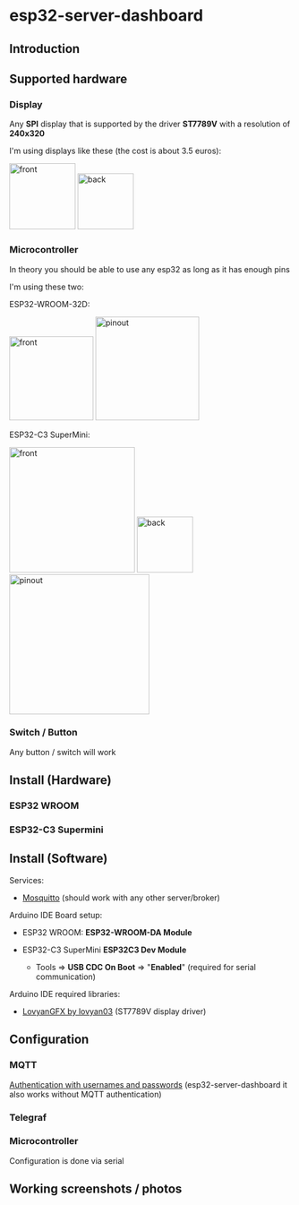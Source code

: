 # esp32-server-dashboard

## Introduction

## Supported hardware

### Display

Any **SPI** display that is supported by the driver **ST7789V** with a resolution of **240x320**

I'm using displays like these (the cost is about 3.5 euros):

<img src="https://github.com/user-attachments/assets/83cdd284-0a36-4b31-b1f5-8871a9defa79" width="118" alt="front" />
<img src="https://github.com/user-attachments/assets/6a91112b-fccb-408f-8608-26e1bab05a36" width="100" alt="back" />

### Microcontroller

In theory you should be able to use any esp32 as long as it has enough pins

I'm using these two:

ESP32-WROOM-32D:

<img src="https://github.com/user-attachments/assets/32d537b2-a7ee-48ea-b386-2d484f4e1792" width="150" alt="front" />
<img src="https://github.com/user-attachments/assets/44905c15-85be-4a14-82b4-89ff0571282d" width="185" alt="pinout" />

ESP32-C3 SuperMini:

<img src="https://github.com/user-attachments/assets/55c3a8f9-fd53-4444-91f7-219cf6f70d87" width="224" alt="front" />
<img src="https://github.com/user-attachments/assets/d10aa28f-d15f-4f76-9b0d-2c3fa63a687d" width="100" alt="back" />
<img src="https://github.com/user-attachments/assets/1b10c2a7-7288-4ec2-89c7-77f9d9c0241b" width="250" alt="pinout" />

### Switch / Button

Any button / switch will work

## Install (Hardware)

### ESP32 WROOM

### ESP32-C3 Supermini

## Install (Software)

Services:

- [Mosquitto](https://mosquitto.org/) (should work with any other server/broker)

Arduino IDE Board setup:

- ESP32 WROOM: **ESP32-WROOM-DA Module**

- ESP32-C3 SuperMini **ESP32C3 Dev Module**
  - Tools => **USB CDC On Boot** => "**Enabled**" (required for serial communication)

Arduino IDE required libraries:

- [LovyanGFX by lovyan03](https://github.com/lovyan03/LovyanGFX) (ST7789V display driver)

## Configuration

### MQTT

[Authentication with usernames and passwords](https://mosquitto.org/documentation/authentication-methods/) (esp32-server-dashboard it also works without MQTT authentication)

### Telegraf

### Microcontroller

Configuration is done via serial

## Working screenshots / photos
